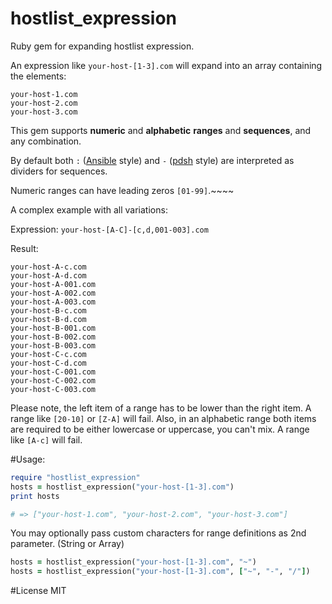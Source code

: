 hostlist_expression
===================

Ruby gem for expanding hostlist expression.

An expression like `your-host-[1-3].com` will expand into an array containing the elements:
```
your-host-1.com
your-host-2.com
your-host-3.com
```

This gem supports **numeric** and **alphabetic** **ranges** and **sequences**, and any combination.

By default both `:` ([Ansible](http://docs.ansible.com/intro_inventory.html#hosts-and-groups) style) and `-` ([pdsh](https://code.google.com/p/pdsh/) style) are interpreted as dividers for sequences.

Numeric ranges can have leading zeros `[01-99]`.~~~~

A complex example with all variations:

Expression: `your-host-[A-C]-[c,d,001-003].com`

Result:
```
your-host-A-c.com
your-host-A-d.com
your-host-A-001.com
your-host-A-002.com
your-host-A-003.com
your-host-B-c.com
your-host-B-d.com
your-host-B-001.com
your-host-B-002.com
your-host-B-003.com
your-host-C-c.com
your-host-C-d.com
your-host-C-001.com
your-host-C-002.com
your-host-C-003.com
```

Please note, the left item of a range has to be lower than the right item. A range like `[20-10]` or `[Z-A]` will fail. Also, in an alphabetic range both items are required to be either lowercase or uppercase, you can't mix. A range like `[A-c]` will fail.

#Usage:
```rb
require "hostlist_expression"
hosts = hostlist_expression("your-host-[1-3].com")
print hosts

# => ["your-host-1.com", "your-host-2.com", "your-host-3.com"]
```

You may optionally pass custom characters for range definitions as 2nd parameter. (String or Array)

```rb
hosts = hostlist_expression("your-host-[1-3].com", "~")
hosts = hostlist_expression("your-host-[1-3].com", ["~", "-", "/"])
```

#License
MIT
